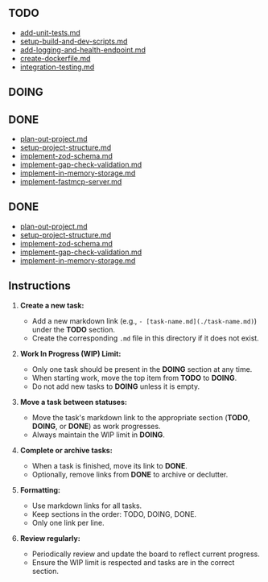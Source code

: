 ## TODO

- [add-unit-tests.md](./add-unit-tests.md)
- [setup-build-and-dev-scripts.md](./setup-build-and-dev-scripts.md)
- [add-logging-and-health-endpoint.md](./add-logging-and-health-endpoint.md)
- [create-dockerfile.md](./create-dockerfile.md)
- [integration-testing.md](./integration-testing.md)

## DOING

## DONE

- [plan-out-project.md](./plan-out-project.md)
- [setup-project-structure.md](./setup-project-structure.md)
- [implement-zod-schema.md](./implement-zod-schema.md)
- [implement-gap-check-validation.md](./implement-gap-check-validation.md)
- [implement-in-memory-storage.md](./implement-in-memory-storage.md)
- [implement-fastmcp-server.md](./implement-fastmcp-server.md)

## DONE

- [plan-out-project.md](./plan-out-project.md)
- [setup-project-structure.md](./setup-project-structure.md)
- [implement-zod-schema.md](./implement-zod-schema.md)
- [implement-gap-check-validation.md](./implement-gap-check-validation.md)
- [implement-in-memory-storage.md](./implement-in-memory-storage.md)

## Instructions

1. **Create a new task:**

   - Add a new markdown link (e.g., `- [task-name.md](./task-name.md)`) under the **TODO** section.
   - Create the corresponding `.md` file in this directory if it does not exist.

2. **Work In Progress (WIP) Limit:**

   - Only one task should be present in the **DOING** section at any time.
   - When starting work, move the top item from **TODO** to **DOING**.
   - Do not add new tasks to **DOING** unless it is empty.

3. **Move a task between statuses:**

   - Move the task's markdown link to the appropriate section (**TODO**, **DOING**, or **DONE**) as work progresses.
   - Always maintain the WIP limit in **DOING**.

4. **Complete or archive tasks:**

   - When a task is finished, move its link to **DONE**.
   - Optionally, remove links from **DONE** to archive or declutter.

5. **Formatting:**

   - Use markdown links for all tasks.
   - Keep sections in the order: TODO, DOING, DONE.
   - Only one link per line.

6. **Review regularly:**
   - Periodically review and update the board to reflect current progress.
   - Ensure the WIP limit is respected and tasks are in the correct section.

